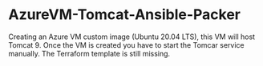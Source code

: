 # AzureVM-Tomcat-Ansible-Packer
Creating an Azure VM custom image (Ubuntu 20.04 LTS), this VM will host Tomcat 9.
Once the VM is created you have to start the Tomcar service manually.
The Terraform template is still missing.
